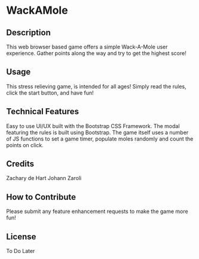 # WackAMole
## Description
This web browser based game offers a simple Wack-A-Mole user experience. Gather points along the way and try to get the highest score!
## Usage
This stress relieving game, is intended for all ages! Simply read the rules, click the start button, and have fun!
## Technical Features
Easy to use UI/UX built with the Bootstrap CSS Framework. The modal featuring the rules is built using Bootstrap. The game itself uses a number of JS functions to set a game timer, populate moles randomly and count the points on click.
## Credits
Zachary de Hart
Johann Zaroli
## How to Contribute
Please submit any feature enhancement requests to make the game more fun!
## License
To Do Later
